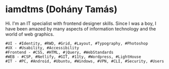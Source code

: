 # iamdtms (Dohány Tamás)

Hi. I'm an IT specialist with frontend designer skills. Since I was a boy, I have been amazed by many aspects of information technology and the world of web graphics.

```
#UI - #Identity, #RWD, #Grid, #Layout, #Typography, #Photoshop 
#UX - #Usability, #Accessibility
#Frontend - #CSS, #HTML, #jQuery, #WebStandards
#WEB - #CSP, #Netlify, #GIT, #11ty, #Wordpress, #LightHouse
#IT - #PC, #Android, #Ubuntu, #Windows, #VPN, #CLI, #Security, #Users
```
